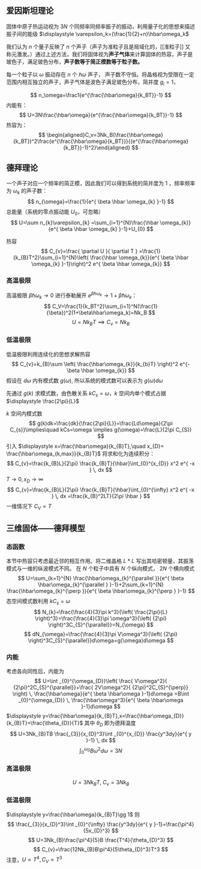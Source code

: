 ## 爱因斯坦理论
固体中原子热运动视为 $\displaystyle 3N$ 个同频率同频率振子的振动，利用量子化的思想来描述振子间的能级 $\displaystyle \varepsilon_k=(\frac{1}{2}+n)\hbar\omega_k$

我们认为 $n$ 个量子反映了 $n$ 个声子（声子为准粒子且是局域化的，[[准粒子]] 又称元激发。）通过上述方法，我们将固体视为**声子气体**来计算固体的热容，声子是玻色子，满足玻色分布，**声子数等于简正模数等于粒子数。**

每一个粒子以 $\displaystyle \omega$ 振动存在 $\displaystyle n$ 个 $\displaystyle \hbar\omega$ 声子，
声子数不守恒。将晶格视为受限在一定范围内相互独立的声子，声子气体是波色子满足玻色分布，简并度 $\displaystyle g_{i}=1$，

$$
n_\omega=\frac1{e^{\frac{\hbar\omega}{k_BT}}-1}
$$
内能有：
$$
U=3N\frac{\hbar\omega}{e^{\frac{\hbar\omega}{k_BT}}-1}
$$
热容为：
$$
\begin{aligned}C_v=3Nk_B(\frac{\hbar\omega}{k_BT})^2\frac{e^{\frac{\hbar\omega}{k_BT}}}{(e^{\frac{\hbar\omega}{k_BT}}-1)^2}\end{aligned}
$$
## 德拜理论
一个声子对应一个频率的简正模，因此我们可以得到系统的简并度为 $1$ ，频率频率为 $\displaystyle  \omega_{k}$  的声子数：
$$
n_{\omega}=\frac{1}{e^{ \beta \hbar \omega_{k} }-1}
$$
总能量（系统的零点振动能 $U_{0}$，可忽略）
$$
U=\sum n_{k}\varepsilon_{k} =\sum_{i=1}^{N}\frac{\hbar \omega_{k}}{e^{ \beta \hbar \omega_{k} }-1}+U_{0}
$$

热容
$$
C_{v}=\frac{ \partial U }{ \partial T } =\frac{1}{k_{B}T^2}\sum_{i=1}^{N}\left( \frac{\hbar \omega_{k}}{e^{ \beta \hbar \omega_{k} }-1}\right)^2 e^{ \beta \hbar \omega_{k}}
$$
###  高温极限

高温极限 $\displaystyle \beta\hbar\omega_k\to0$
进行泰勒展开 $e^{ \beta \hbar \omega_{k}}\to 1+\beta \hbar \omega_{k}$：
$$
C_V=\frac{1}{k_BT^2}\sum_{i=1}^N(\frac{1}{\beta})^2(1+\beta\hbar\omega_k)=Nk_B
$$
$$
U=Nk_{B}T\implies C_{v}=Nk_{B}
$$

### 低温极限
低温极限利用连续化的思想求解热容
$$
C_{v}=k_{B}\sum \left( \frac{\hbar\omega_{k}}{k_{b}T} \right)^2 e^{- \beta \hbar \omega_{k}}
$$
假设在 $\displaystyle d\omega$ 内有模式数 $\displaystyle g(\omega)$, 所以系统的模式数可以表示为 $g(\omega)d\omega$

先通过 $\displaystyle g(k)$ 求模式数，由色散关系 $\displaystyle kC_{s}=\omega$，$\displaystyle k$ 空间内单个模式占据 $\displaystyle \frac{2\pi}{L}$

$\displaystyle k$ 空间内模式数
$$
g(k)dk=\frac{dk}{\frac{2\pi}{L}}=\frac{Ld\omega}{2\pi C_{s}}\implies\quad kCs=\omega \implies g(\omega)=\frac{L}{2\pi C_{S}}
$$
引入 $\displaystyle x=\frac{\hbar\omega}{k_{B}T},\quad x_{D}= \frac{\hbar\omega_{k,max}}{k_{B}T}$ 将求和化为连续积分：
$$
C_{v}=\frac{k_{B}L}{2\pi} \frac{k_{B}T}{\hbar}\int_{0}^{x_{D}} x^2 e^{ -x } \, dx 
$$
$\displaystyle T\to{0},x_{D}\to \infty$ 
$$
C_{v}=\frac{k_{B}L}{2\pi} \frac{k_{B}T}{\hbar}\int_{0}^{\infty} x^2 e^{ -x } \, dx =\frac{k_{B}^2LT}{2\pi \hbar }
$$
一维情况下 $\displaystyle C_V\propto T$

## 三维固体——德拜模型

### 态函数
本节中热容只考虑最近邻的相互作用。将二维晶格 $\displaystyle L*L$ 写出其哈密顿量，其振荡模式与一维的纵波模式不同。
在 $\displaystyle N$ 个粒子中具有 $\displaystyle N$ 个纵向模式， $\displaystyle 2N$ 个横向模式
$$
U=\sum_{k=1}^{N} \frac{\hbar\omega_{k}^{\parallel }}{e^{ \beta \hbar\omega_{k}^{\parallel } }-1}+2\sum_{k=1}^{N} \frac{\hbar\omega_{k}^{\perp }}{e^{ \beta \hbar\omega_{k}^{\perp } }-1}
$$
态空间模式数利用 $\displaystyle kC_{s}=\omega$ 
$$
N_{k}=\frac{\frac{4}{3}\pi k^3}{\left( \frac{2\pi}{L} \right)^3}=\frac{\frac{4}{3}\pi \omega^3}{\left( {2\pi} \right)^3C_{S}^{\parallel}}=N_{\omega}
$$ 
$$
dN_{\omega}=\frac{\frac{4}{3}\pi V\omega^3}{\left( {2\pi} \right)^3C_{S}^{\parallel}}d\omega=g(\omega)d\omega
$$
### 内能
考虑各向同性后，内能为
$$
U=\int _{0}^{\omega_{D}}\left( \frac{ V\omega^2}{ {2\pi}^2C_{S}^{\parallel}}+\frac{ 2V\omega^2}{ {2\pi}^2C_{S}^{\perp}} \right)  \, \frac{\hbar\omega}{e^{ \beta \hbar\omega }-1}d\omega =B\int _{0}^{\omega_{D}}  \, \frac{\hbar\omega^3}{e^{ \beta \hbar\omega }-1}d\omega
$$
$\displaystyle y=\frac{\hbar\omega}{k_{B}T},x=\frac{\hbar\omega_{D}}{k_{B}T}=\frac{\theta_{D}}{T}$ 其中 $\displaystyle \theta_{D}$ 即为德拜温度
$$
U=3Nk_{B}TB \frac{_{3}}{x_{D}^3}\int _{0}^{x_{D}} \frac{y^3dy}{e^{ y }-1} \, dx 
$$
$$
\int _{0}^{\omega_{D}} B\omega^2d\omega=3N
$$
### 高温极限
$$
U=3Nk_{B}T,~C_{v}=3Nk_{B}
$$
### 低温极限
$\displaystyle y=\frac{\hbar\omega}{k_{B}T}\gg 1$ 则
$$
\frac{_{3}}{x_{D}^3}\int _{0}^{\infty} \frac{y^3dy}{e^{ y }-1}=\frac{\pi^4}{5x_{D}^3}
$$
$$
U=3Nk_{B}\frac{\pi^4}{5}B \frac{T^4}{\theta_{D}^3}
$$
$$
C_{v}=\frac{12Nk_{B}B\pi^4}{5\theta_{D}^3}T^3
$$
注意，$\displaystyle U\propto T^4,C_V\propto T^3$


